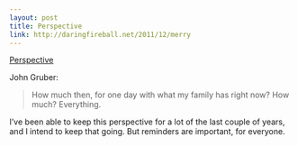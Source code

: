 ```yaml
--- 
layout: post
title: Perspective
link: http://daringfireball.net/2011/12/merry
---
```

<a href=
"http://daringfireball.net/2011/12/merry">Perspective</a>

<p>John Gruber:</p>

<blockquote>
  <p>How much then, for one day with what my family has right now?
  How much? Everything.</p>
</blockquote>

<p>I’ve been able to keep this perspective for a lot of the last
couple of years, and I intend to keep that going. But reminders are
important, for everyone.</p>
